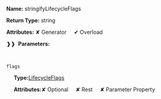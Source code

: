 **Name:** stringifyLifecycleFlags

**Return Type:** string

**Attributes:** ✘ Generator&nbsp;&nbsp;&nbsp;&nbsp;&nbsp;✔ Overload

❱❱&nbsp;&nbsp;**Parameters:**

&nbsp;&nbsp;&nbsp;&nbsp;&nbsp;
```
flags
```

&nbsp;&nbsp;&nbsp;&nbsp;&nbsp;**Type:**[LifecycleFlags](https://gitbook-18.gitbook.io/au//runtime/flags/enums/lifecycleflags)

&nbsp;&nbsp;&nbsp;&nbsp;&nbsp;**Attributes:**✘ Optional&nbsp;&nbsp;&nbsp;&nbsp;&nbsp;✘ Rest&nbsp;&nbsp;&nbsp;&nbsp;&nbsp;✘ Parameter Property

